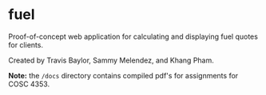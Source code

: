 # fuel
Proof-of-concept web application for calculating and displaying fuel quotes for clients.

Created by Travis Baylor, Sammy Melendez, and Khang Pham.

**Note:** the `/docs` directory contains compiled pdf's for assignments for COSC 4353.